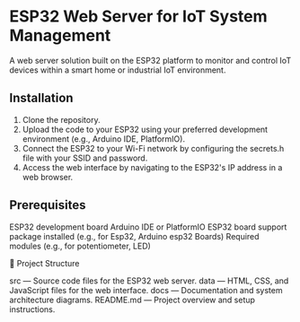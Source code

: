 # ESP32 Web Server for IoT System Management



A web server solution built on the ESP32 platform to monitor and control IoT devices within a smart home or industrial IoT environment.​


## Installation

1. Clone the repository.
2. Upload the code to your ESP32 using your preferred development environment (e.g., Arduino IDE, PlatformIO).​
3. Connect the ESP32 to your Wi-Fi network by configuring the secrets.h file with your SSID and password.​
4. Access the web interface by navigating to the ESP32's IP address in a web browser.​


## Prerequisites

ESP32 development board
Arduino IDE or PlatformIO
ESP32 board support package installed (e.g., for Esp32, Arduino esp32 Boards)
Required modules (e.g., for potentiometer, LED)


📁 Project Structure

src — Source code files for the ESP32 web server.
data — HTML, CSS, and JavaScript files for the web interface.
docs — Documentation and system architecture diagrams.
README.md — Project overview and setup instructions.​


